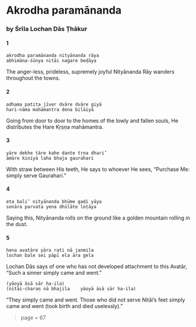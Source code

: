 # Akrodha paramānanda

### by Śrīla Lochan Dās Ṭhākur

#### 1

    akrodha paramānanda nityānanda rāya
    abhimāna-śūnya nitāi nagare beḍāya

The anger-less, prideless, supremely joyful Nityānanda Rāy wanders throughout the towns.

#### 2

    adhama patita jīver dvāre dvāre giyā
    hari-nāma mahāmantra dena bilāiyā

Going from door to door to the homes of the lowly and fallen souls, He distributes the Hare Kṛṣṇa mahāmantra.

#### 3

    yāre dekhe tāre kahe dante tṛṇa dhari’
    āmāre kiniyā laha bhaja gaurahari

With straw between His teeth, He says to whoever He sees, “Purchase Me: simply serve Gaurahari.”

#### 4

    eta bali’ nityānanda bhūme gaḍi yāya
    sonāra parvata yena dhūlāte loṭāya

Saying this, Nityānanda rolls on the ground like a golden mountain rolling in the dust.

#### 5

    hena avatāre yāra rati nā janmila
    lochan bale sei pāpī ela āra gela

Lochan Dās says of one who has not developed attachment to this Avatār, “Such a sinner simply came and went.”

    (yāoyā āsā sār ha-ila)
    (nitāi-charaṇ nā bhajila    yāoyā āsā sār ha-ila)

“They simply came and went. Those who did not serve Nitāi’s feet simply came and went (took birth and died uselessly).”


> page = 67

